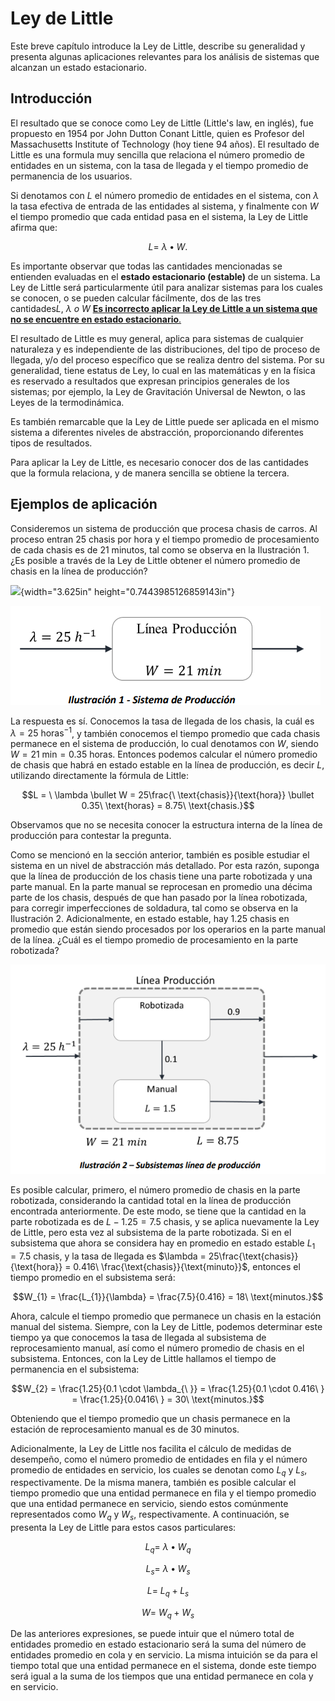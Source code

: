 # Ley de Little

Este breve capítulo introduce la Ley de Little, describe su generalidad
y presenta algunas aplicaciones relevantes para los análisis de sistemas
que alcanzan un estado estacionario.

## Introducción

El resultado que se conoce como Ley de Little (Little's law, en inglés),
fue propuesto en 1954 por John Dutton Conant Little, quien es Profesor
del Massachusetts Institute of Technology (hoy tiene 94 años). El
resultado de Little es una formula muy sencilla que relaciona el número
promedio de entidades en un sistema, con la tasa de llegada y el tiempo
promedio de permanencia de los usuarios.

Si denotamos con $L$ el número promedio de entidades en el sistema, con
$\lambda$ la tasa efectiva de entrada de las entidades al sistema, y
finalmente con $W$ el tiempo promedio que cada entidad pasa en el
sistema, la Ley de Little afirma que:

$$L = \ \lambda \bullet W.$$

Es importante observar que todas las cantidades mencionadas se entienden
evaluadas en el **estado estacionario (estable)** de un sistema. La Ley
de Little será particularmente útil para analizar sistemas para los
cuales se conocen, o se pueden calcular fácilmente, dos de las tres
cantidades$L,\ \lambda\ o\ W$ <u>**Es incorrecto aplicar la Ley de Little
a un sistema que no se encuentre en estado estacionario**.</u>

El resultado de Little es muy general, aplica para sistemas de cualquier
naturaleza y es independiente de las distribuciones, del tipo de proceso
de llegada, y/o del proceso específico que se realiza dentro del
sistema. Por su generalidad, tiene estatus de Ley, lo cual en las
matemáticas y en la física es reservado a resultados que expresan
principios generales de los sistemas; por ejemplo, la Ley de Gravitación
Universal de Newton, o las Leyes de la termodinámica.

Es también remarcable que la Ley de Little puede ser aplicada en el
mismo sistema a diferentes niveles de abstracción, proporcionando
diferentes tipos de resultados.

Para aplicar la Ley de Little, es necesario conocer dos de las
cantidades que la formula relaciona, y de manera sencilla se obtiene la
tercera.

## Ejemplos de aplicación

Consideremos un sistema de producción que procesa chasis de carros. Al
proceso entran 25 chasis por hora y el tiempo promedio de procesamiento
de cada chasis es de 21 minutos, tal como se observa en la
Ilustración 1. ¿Es posible a través de la Ley de Little obtener el
número promedio de chasis en la línea de producción?

![](media/image1.png){width="3.625in" height="0.7443985126859143in"}

![Ilustración 1](little1.png)

La respuesta es sí. Conocemos la tasa de llegada de los chasis, la cuál
es $\lambda = 25\ \text{horas}^{- 1}$, y también conocemos el tiempo
promedio que cada chasis permanece en el sistema de producción, lo cual
denotamos con $W$, siendo $W = 21\ \text{min} = 0.35\ \text{horas}$. Entonces podemos calcular el
número promedio de chasis que habrá en estado estable en la línea de
producción, es decir $L$, utilizando directamente la fórmula de Little:

$$L = \ \lambda \bullet W = 25\frac{\ \text{chasis}}{\text{hora}} \bullet 0.35\ \text{horas} = 8.75\ \text{chasis.}$$

Observamos que no se necesita conocer la estructura interna de la línea
de producción para contestar la pregunta.

Como se mencionó en la sección anterior, también es posible estudiar el
sistema en un nivel de abstracción más detallado. Por esta razón,
suponga que la línea de producción de los chasis tiene una parte
robotizada y una parte manual. En la parte manual se reprocesan en
promedio una décima parte de los chasis, después de que han pasado por
la línea robotizada, para corregir imperfecciones de soldadura, tal como
se observa en la Ilustración 2. Adicionalmente, en estado estable, hay
$1.25\ \text{chasis}$ en promedio que están siendo procesados por los
operarios en la parte manual de la línea. ¿Cuál es el tiempo promedio de
procesamiento en la parte robotizada?

![Ilustración 2](little2.png)

Es posible calcular, primero, el número promedio de chasis en la parte
robotizada, considerando la cantidad total en la línea de producción
encontrada anteriormente. De este modo, se tiene que la cantidad en la
parte robotizada es de $L - 1.25 = 7.5\ \text{chasis}$, y se aplica
nuevamente la Ley de Little, pero esta vez al subsistema de la parte
robotizada. Si en el subsistema que ahora se considera hay en promedio
en estado estable $L_{1} = 7.5\ \text{chasis}$, y la tasa de llegada es
$\lambda = 25\frac{\text{chasis}}{\text{hora}} = 0.416\ \frac{\text{chasis}}{\text{minuto}}$,
entonces el tiempo promedio en el subsistema será:

$$W_{1} = \frac{L_{1}}{\lambda} = \frac{7.5}{0.416} = 18\ \text{minutos.}$$

Ahora, calcule el tiempo promedio que permanece un chasis en la estación
manual del sistema. Siempre, con la Ley de Little, podemos determinar
este tiempo ya que conocemos la tasa de llegada al subsistema de
reprocesamiento manual, así como el número promedio de chasis en el
subsistema. Entonces, con la Ley de Little hallamos el tiempo de
permanencia en el subsistema:

$$W_{2} = \frac{1.25}{0.1 \cdot \lambda_{\ }} = \frac{1.25}{0.1 \cdot 0.416\ } = \frac{1.25}{0.0416\ } = 30\ \text{minutos.}$$

Obteniendo que el tiempo promedio que un chasis permanece en la estación
de reprocesamiento manual es de $30\ \text{minutos}$.

Adicionalmente, la Ley de Little nos facilita el cálculo de medidas de
desempeño, como el número promedio de entidades en fila y el número
promedio de entidades en servicio, los cuales se denotan como $L_{q}$ y
$L_{s}$, respectivamente. De la misma manera, también es posible
calcular el tiempo promedio que una entidad permanece en fila y el
tiempo promedio que una entidad permanece en servicio, siendo estos
comúnmente representados como $W_{q}$ y $W_{s}$, respectivamente. A
continuación, se presenta la Ley de Little para estos casos
particulares:

$$L_{q} = \ \lambda \bullet W_{q}$$

$$L_{s} = \ \lambda \bullet W_{s}$$

$$L = \ L_{q} + L_{s}$$

$$W = \ W_{q} + W_{s}$$

De las anteriores expresiones, se puede intuir que el número total de
entidades promedio en estado estacionario será la suma del número de
entidades promedio en cola y en servicio. La misma intuición se da para
el tiempo total que una entidad permanece en el sistema, donde este
tiempo será igual a la suma de los tiempos que una entidad permanece en
cola y en servicio.
